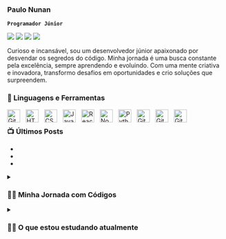 ### Paulo Nunan

**`Programador Júnior`**
<div> 

  <a href="https://www.instagram.com/ph.nunan/" target="_blank"><img src="https://img.shields.io/badge/-Instagram-%23E4405F?style=for-the-badge&logo=instagram&logoColor=white" target="_blank"></a>
 <a href="https://discord.gg/kd4krxcN" target="_blank"><img src="https://img.shields.io/badge/Discord-7289DA?style=for-the-badge&logo=discord&logoColor=white" target="_blank"></a> 
  <a href = "mailto:ph.nunan@gmail.com"><img src="https://img.shields.io/badge/-Gmail-%23333?style=for-the-badge&logo=gmail&logoColor=white" target="_blank"></a>
  <a href=" " target="_blank"><img src="https://img.shields.io/badge/-LinkedIn-%230077B5?style=for-the-badge&logo=linkedin&logoColor=white" target="_blank"></a> 
  
</div>

Curioso e incansável, sou um desenvolvedor júnior apaixonado por desvendar os segredos do código. Minha jornada é uma busca constante pela excelência, sempre aprendendo e evoluindo. Com uma mente criativa e inovadora, transformo desafios em oportunidades e crio soluções que surpreendem.

### 🧰 Linguagens e Ferramentas


<img align="left" alt="Git" width="30px" style="padding-right:10px;" src="https://cdn.jsdelivr.net/gh/devicons/devicon/icons/git/git-original.svg" />
<img align="left" alt="HTML" width="30px" style="padding-right:10px;" src="https://cdn.jsdelivr.net/gh/devicons/devicon/icons/html5/html5-plain.svg" />
<img align="left" alt="CSS" width="30px" style="padding-right:10px;" src="https://cdn.jsdelivr.net/gh/devicons/devicon/icons/css3/css3-plain.svg" />
<img align="left" alt="JavaScript" width="30px" style="padding-right:10px;" src="https://cdn.jsdelivr.net/gh/devicons/devicon/icons/javascript/javascript-plain.svg" />
<img align="left" alt="React" width="30px" style="padding-right:10px;" src="https://cdn.jsdelivr.net/gh/devicons/devicon/icons/react/react-original.svg" />
<img align="left" alt="NodeJS" width="30px" style="padding-right:10px;" src="https://cdn.jsdelivr.net/gh/devicons/devicon/icons/nodejs/nodejs-original.svg" />
<img align="left" alt="Python" width="30px" style="padding-right:10px;" src="https://cdn.jsdelivr.net/gh/devicons/devicon/icons/python/python-original.svg" />
<img align="left" alt="GitHub" width="30px" style="padding-right:10px;" src="https://cdn.jsdelivr.net/gh/devicons/devicon/icons/mongodb/mongodb-original-wordmark.svg" />
<img align="left" alt="GitHub" width="30px" style="padding-right:10px;" src="https://cdn.jsdelivr.net/gh/devicons/devicon/icons/express/express-original.svg" />
<img align="left" alt="GitHub" width="30px" style="padding-right:10px;" src="https://cdn.jsdelivr.net/gh/devicons/devicon/icons/postgresql/postgresql-plain-wordmark.svg" />
<br />


### 📺 Últimos Posts
-
-
-



<details>
 <summary><h3>👨‍💻 Minha Jornada com Códigos </h3></summary>
 👋 Olá! Tenho 24 anos e minha jornada na programação começou há apenas 2 anos. Inicialmente, mergulhei no mundo do código com um objetivo simples: criar projetos que facilitassem minha própria vida.

  -
No entanto, algo incrível aconteceu durante essa jornada. Tive a sorte de conhecer desenvolvedores incríveis no meu antigo trabalho, e esse encontro mudou completamente o rumo da minha vida.

Fui fisgado pela paixão pela programação e desde então me tornei obcecado por aprender e crescer neste campo empolgante.

Hoje, estou comprometido em me aprimorar a cada dia, desafiar os limites do meu conhecimento e criar soluções inovadoras que resolvam problemas do mundo real. Estou sempre aberto a colaborações e novas oportunidades de aprendizado.

Vamos construir o futuro juntos! 🚀💻 #DesenvolvedorApaixonado #EmBuscaDoCódigoPerfeito

</details>

 <details>
 <summary><h3>👨‍💻 O que estou estudando atualmente </h3></summary>
   
Atualmente estou querendo me aperfeiçoar em automações e manipulações de dados:
 - Python

Ter conhecimento necessário para criar app MERN, então estou me dedicando para aprender EXPRESS.JS para somar com meus conhecimentos(obs: ainda estou criando algo em express, por isso não tem no repositório)
- EXPRESS.JS

